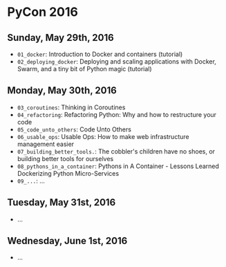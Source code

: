 PyCon 2016
==========

Sunday, May 29th, 2016
----------------------
* `01_docker`: Introduction to Docker and containers (tutorial)
* `02_deploying_docker`: Deploying and scaling applications with Docker, Swarm,
  and a tiny bit of Python magic (tutorial)

Monday, May 30th, 2016
----------------------
* `03_coroutines`: Thinking in Coroutines
* `04_refactoring`: Refactoring Python: Why and how to restructure your code
* `05_code_unto_others`: Code Unto Others
* `06_usable_ops`: Usable Ops: How to make web infrastructure management easier
* `07_building_better_tools.`: The cobbler's children have no shoes, or
  building better tools for ourselves
* `08_pythons_in_a_container`: Pythons in A Container - Lessons Learned
  Dockerizing Python Micro-Services
* `09_...`: ...

Tuesday, May 31st, 2016
----------------------
* ...

Wednesday, June 1st, 2016
----------------------
* ...
